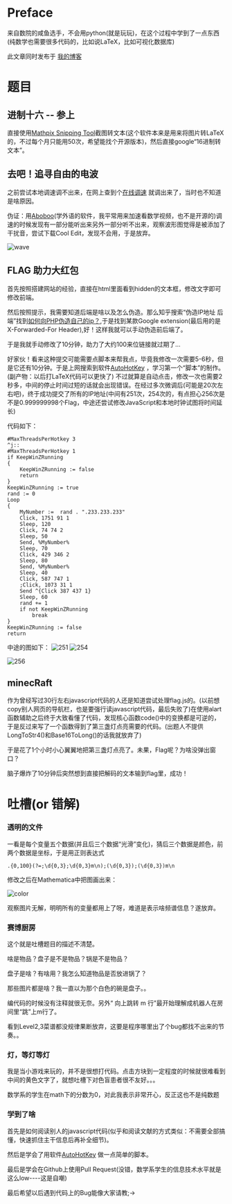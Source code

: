 # Preface

来自数院的咸鱼选手，不会用python(就是玩玩)，在这个过程中学到了一点东西(纯数学也需要很多代码的，比如说LaTeX，比如可视化数据库)

此文章同时发布于 [我的博客](https://blog.tinyume.com/2021/hackergame2021-writeup/)

# 题目



## 进制十六 -- 参上

直接使用[Mathpix Snipping Tool](https://mathpix.com/)截图转文本(这个软件本来是用来将图片转LaTeX的，不过每个月只能用50次，希望能找个开源版本)，然后直接google“16进制转文本”。

## 去吧！追寻自由的电波

之前尝试本地调速调不出来，在网上查到个[在线调速](https://100audio.com/sound/100audio_editor/) 就调出来了，当时也不知道是啥原因。

伪证：用[Aboboo](http://www.aboboo.com/g/#/home)(学外语的软件，我平常用来加速看数学视频，也不是开源的)调速的时候发现有一部分能听出来另外一部分听不出来，观察波形图觉得是被添加了干扰音，尝试下载Cool Edit，发现不会用，于是放弃。

![wave](wave.png)



##  FLAG 助力大红包

首先按照搭建网站的经验，直接在html里面看到hidden的文本框，修改文字即可修改前端。

然后按照提示，我需要知道后端是啥以及怎么伪造。那么知乎搜索“伪造IP地址 后端”找到[如何向PHP伪造自己的ip？](https://www.zhihu.com/question/25721080/answer/31941799),于是找到某款Google extension(最后用的是X-Forwarded-For Header),好！这样我就可以手动伪造前后端了。

于是我就手动修改了10分钟，助力了大约100来位链接就过期了...

好家伙！看来这种提交可能需要点脚本来帮我点，毕竟我修改一次需要5-6秒，但是它还有10分钟。于是上网搜索到软件[AutoHotKey](https://www.autohotkey.com/) ，学习第一个“脚本”的制作。(副产物：以后打LaTeX代码可以更快了) 不过就算是自动点击，修改一次也需要2秒多，中间的停止时间过短的话就会出现错误。在经过多次微调后(可能是20次左右吧)，终于成功提交了所有的IP地址(中间有251次，254次的，有点担心256次是不是0.999999998个Flag，中途还尝试修改JavaScript和本地时钟试图将时间延长)

代码如下：

```
#MaxThreadsPerHotkey 3
^j::  
#MaxThreadsPerHotkey 1
if KeepWinZRunning  
{
    KeepWinZRunning := false  
    return  
}
KeepWinZRunning := true
rand := 0
Loop
{
    MyNumber :=  rand . ".233.233.233"
    Click, 1751 91 1
    Sleep, 120
    Click, 74 74 2
    Sleep, 50	
    Send, %MyNumber%
    Sleep, 70	
    Click, 429 346 2
    Sleep, 80
    Send, %MyNumber%
    Sleep, 40
    Click, 587 747 1
    ;Click, 1073 31 1
    Send ^{Click 387 437 1}
    Sleep, 60	
    rand += 1
    if not KeepWinZRunning  
        break  
}
KeepWinZRunning := false  
return
```

中途的图如下：
![251](251.png)
![254](254.png)

![256](256.png)

## minecRaft

作为曾经写过30行左右javascript代码的人还是知道尝试处理flag.js的。(以前想copy别人网页的导航栏，也是要强行读javascript代码，最后失败了)在使用alart函数辅助之后终于大致看懂了代码，发现核心函数code()中的变换都是可逆的，于是反过来写了一个函数得到了第三盏灯点亮需要的代码。(出题人不提供LongToStr4()和Base16ToLong()的话我就放弃了)

于是花了1个小时小心翼翼地把第三盏灯点亮了。未果，Flag呢？为啥没弹出窗口？

脑子爆炸了10分钟后突然想到直接把解码的文本输到flag里，成功！

# 吐槽(or 错解)

### 透明的文件

一看是每个变量五个数据(并且后三个数据“光滑”变化)，猜后三个数据是颜色，前两个数据是坐标，于是用正则表达式

```
.{0,100}(?=;\d{0,3};\d{0,3}m\n);(\d{0,3});(\d{0,3})m\n
```

修改之后在Mathematica中把图画出来：

![color](color.png)

观察图片无解，明明所有的变量都用上了呀，难道是表示啥频谱信息？遂放弃。

### 赛博厨房

这个就是吐槽题目的描述不清楚。

啥是物品？盘子是不是物品？锅是不是物品？

盘子是啥？有啥用？我怎么知道物品是否放进锅了？

那些图片都是啥？我一直以为那个白色的碗是盘子。。

编代码的时候没有注释就很无奈。另外“ 向上跳转 m 行”最开始理解成机器人在房间里“跳”上m行了。

看到Level2,3菜谱都没规律果断放弃，这要是程序哪里出了个bug都找不出来的节奏。。

### 灯，等灯等灯

我是当小游戏来玩的，并不是很想打代码。点击方块到一定程度的时候就很难看到中间的黄色文字了，就想吐槽下对色盲患者很不友好。。。

数学系的学生在math下的分数为0，对此我表示非常开心，反正这也不是纯数题

### 学到了啥

首先是如何阅读别人的javascript代码(似乎和阅读文献的方式类似：不需要全部搞懂，快速抓住主干信息后再补全细节)。

然后是学会了用软件[AutoHotKey](https://www.autohotkey.com/) 做一点简单的脚本。

最后是学会在Github上使用Pull Request(没错，数学系学生的信息技术水平就是这么low----这是自嘲)

最后希望以后遇到代码上的Bug能像大家请教;->